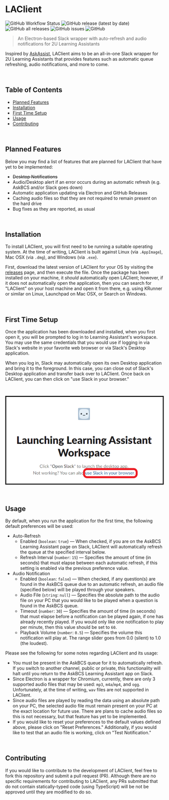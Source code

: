 # LAClient

![GitHub Workflow Status](https://img.shields.io/github/workflow/status/jcoon97/LAClient/Build%20&%20Deploy?label=GitHub%20Actions&style=flat-square)
![GitHub release (latest by date)](https://img.shields.io/github/v/release/jcoon97/LAClient?label=Current%20Release&style=flat-square)
![GitHub all releases](https://img.shields.io/github/downloads/jcoon97/LAClient/total?label=Total%20Downloads&style=flat-square)
![GitHub issues](https://img.shields.io/github/issues/jcoon97/LAClient?label=Reported%20Issues&style=flat-square)
![GitHub](https://img.shields.io/github/license/jcoon97/LAClient?label=License&style=flat-square)

> An Electron-based Slack wrapper with auto-refresh and audio notifications for 2U Learning Assistants

Inspired by [AskAssist](https://github.com/Noxid86/AskAssist), LAClient aims to be an all-in-one Slack wrapper for 2U
Learning Assistants that provides features such as automatic queue refreshing, audio notifications, and more to come.

<br>

## Table of Contents

* [Planned Features](#planned-features)
* [Installation](#installation)
* [First Time Setup](#first-time-setup)
* [Usage](#usage)
* [Contributing](#contributing)

<br>

## Planned Features

Below you may find a list of features that are planned for LAClient that have yet to be implemented:

* ~~Desktop Notifications~~
* Audio/Desktop alert if an error occurs during an automatic refresh (e.g. AskBCS and/or Slack goes down)
* Automatic application updating via Electron and GitHub Releases
* Caching audio files so that they are not required to remain present on the hard drive
* Bug fixes as they are reported, as usual

<br>

## Installation

To install LAClient, you will first need to be running a suitable operating system. At the time of writing, LAClient is
built against Linux (via `.AppImage`), Mac OSX (via `.dmg`), and Windows (via `.exe`).

First, download the latest version of LAClient for your OS by visiting
the [releases](https://github.com/jcoon97/LAClient/releases) page, and then execute the file. Once the package has been
installed on your machine, it *should* automatically open LAClient; however, if it does not automatically open the
application, then you can search for "LAClient" on your host machine and open it from there, e.g. using KRunner or
similar on Linux, Launchpad on Mac OSX, or Search on Windows.

<br>

## First Time Setup

Once the application has been downloaded and installed, when you first open it, you will be prompted to log in to
Learning Assistant's workspace. You may use the same credentials that you would use if logging in via Slack's website in your
favorite web browser or via Slack's Desktop application.

When you log in, Slack may automatically open its own Desktop application and bring it to the foreground. In this case,
you can close out of Slack's Desktop application and transfer back over to LAClient. Once back on LAClient, you can then
click on "use Slack in your browser."

<br> 

<p align="center">
    <img src="screenshots/la-open-slack-browser.png" alt="Open Slack in Browser" />
</p>

<br>

## Usage

By default, when you run the application for the first time, the following default preferences will be used:

* Auto-Refresh
    * Enabled (`boolean`: `true`) — When checked, if you are on the AskBCS Learning Assistant page on Slack, LAClient
      will automatically refresh the queue at the specified interval below.
    * Refresh Interval (`number`: `15`) — Specifies the amount of time (in seconds) that must elapse between each
      automatic refresh, if this setting is enabled via the previous preference value.
* Audio Notification
    * Enabled (`boolean`: `false`) — When checked, if any question(s) are found in the AskBCS queue due to an automatic
      refresh, an audio file (specified below) will be played through your speakers.
    * Audio File (`string`: `null`) — Specifies the absolute path to the audio file on your PC that you would like to be
      played when a question is found in the AskBCS queue.
    * Timeout (`number`: `30`) — Specifies the amount of time (in seconds) that must elapse before a notification can be
      played again, if one has already recently played. If you would only like one notification to play per minute, then
      this value should be set to `60`.
    * Playback Volume (`number`: `0.5`) — Specifies the volume this notification will play at. The range slider goes from
      0.0 (silent) to 1.0 (the loudest).

Please see the following for some notes regarding LAClient and its usage:

* You must be present in the AskBCS queue for it to automatically refresh. If you switch to another channel, public or
  private, this functionality will halt until you return to the AskBCS Learning Assistant app on Slack.
* Since Electron is a wrapper for Chromium, currently, there are only 3 supported audio files that may be used: `mp3`,
  `m4a`/`mp4`, and `ogg`. Unfortunately, at the time of writing, `wav` files are not supported in LAClient.
* Since audio files are played by reading the data using an absolute path on your PC, the selected audio file must
  remain present on your PC at the exact location for future use. There are plans to cache audio files so this is not
  necessary, but that feature has yet to be implemented.
* If you would like to reset your preferences to the default values defined above, please click on "Reset Preferences."
  Additionally, if you would like to test that an audio file is working, click on "Test Notification."

<br>

## Contributing

If you would like to contribute to the development of LAClient, feel free to fork this repository and submit a pull
request (PR). Although there are no specific requirements for contributing to LAClient, any PRs submitted that do not
contain statically-typed code (using TypeScript) will be not be approved until they are modified to do so.
